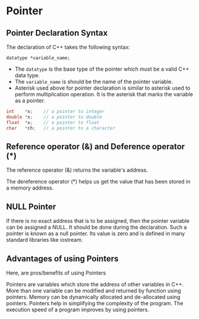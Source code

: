 # Pointer

## Pointer Declaration Syntax
The declaration of C++ takes the following syntax:

`datatype *variable_name;`

* The `datatype` is the base type of the pointer which must be a valid C++ data type.
* The `variable_name` is should be the name of the pointer variable.
* Asterisk used above for pointer declaration is similar to asterisk used to perform multiplication operation. It is the asterisk that marks the variable as a pointer.

```cpp
int    *x;    // a pointer to integer
double *x;    // a pointer to double
float  *x;    // a pointer to float
char   *ch;   // a pointer to a character
```

## Reference operator (&) and Deference operator (*)

The reference operator (&) returns the variable's address.

The dereference operator (*) helps us get the value that has been stored in a memory address.

## NULL Pointer
If there is no exact address that is to be assigned, then the pointer variable can be assigned a NULL. It should be done during the declaration. Such a pointer is known as a null pointer. Its value is zero and is defined in many standard libraries like iostream.

## Advantages of using Pointers
Here, are pros/benefits of using Pointers

Pointers are variables which store the address of other variables in C++.
More than one variable can be modified and returned by function using pointers.
Memory can be dynamically allocated and de-allocated using pointers.
Pointers help in simplifying the complexity of the program.
The execution speed of a program improves by using pointers.
